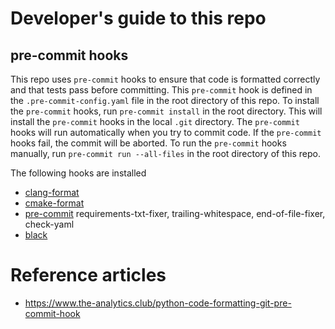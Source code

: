 # Developer's guide to this repo
## pre-commit hooks
This repo uses `pre-commit` hooks to ensure that code is formatted correctly and that tests pass before committing.
This `pre-commit` hook is defined in the `.pre-commit-config.yaml` file in the root directory of this repo.
To install the `pre-commit` hooks, run `pre-commit install` in the root directory.
This will install the `pre-commit` hooks in the local `.git` directory.
The `pre-commit` hooks will run automatically when you try to commit code.
If the `pre-commit` hooks fail, the commit will be aborted.
To run the `pre-commit` hooks manually, run `pre-commit run --all-files` in the root directory of this repo.

The following hooks are installed
- [clang-format](https://clang.llvm.org/docs/ClangFormatStyleOptions.html)
- [cmake-format](https://cmake-format.readthedocs.io/en/latest/index.html)
- [pre-commit](https://pre-commit.com/)
requirements-txt-fixer, trailing-whitespace, end-of-file-fixer, check-yaml
- [black](https://github.com/psf/black)

# Reference articles
- https://www.the-analytics.club/python-code-formatting-git-pre-commit-hook
